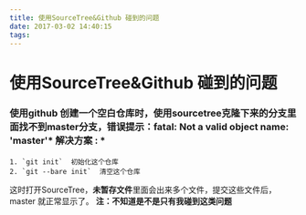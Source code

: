 ```yaml
---
title: 使用SourceTree&Github 碰到的问题
date: 2017-03-02 14:40:15
tags:
---
```

# 使用SourceTree&Github 碰到的问题
### 使用github 创建一个空白仓库时，使用sourcetree克隆下来的分支里面找不到master分支，错误提示：fatal: Not a valid object name: 'master'* 解决方案 : *
	1. `git init`  初始化这个仓库
	2. `git --bare init`  清空这个仓库
这时打开SourceTree，**未暂存文件**里面会出来多个文件，提交这些文件后，master 就正常显示了。
**注：不知道是不是只有我碰到这类问题**
